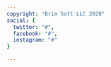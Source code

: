 ```yaml
---
copyright: "Brim Soft LLC 2020"
social: {
  twitter: "#",
  facebook: "#",
  instagram: "#"
}

---
```

